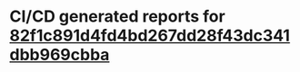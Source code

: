 # CI/CD generated reports for [82f1c891d4fd4bd267dd28f43dc341dbb969cbba](https://github.com/hydephp/develop/commit/82f1c891d4fd4bd267dd28f43dc341dbb969cbba)
